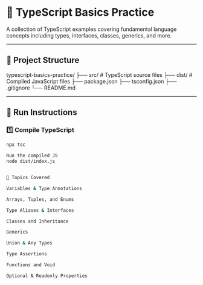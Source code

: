 # 🧠 TypeScript Basics Practice

A collection of TypeScript examples covering fundamental language concepts including types, interfaces, classes, generics, and more.

---

## 📂 Project Structure

typescript-basics-practice/
├── src/ # TypeScript source files
├── dist/ # Compiled JavaScript files
├── package.json
├── tsconfig.json
├── .gitignore
└── README.md

---

## 🚀 Run Instructions

### 1️⃣ Compile TypeScript
```bash
npx tsc

Run the compiled JS
node dist/index.js


📘 Topics Covered

Variables & Type Annotations

Arrays, Tuples, and Enums

Type Aliases & Interfaces

Classes and Inheritance

Generics

Union & Any Types

Type Assertions

Functions and Void

Optional & Readonly Properties
